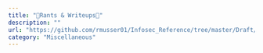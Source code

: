 ```yaml
---
title: "🍋Rants & Writeups🍋"
description: ""
url: "https://github.com/rmusser01/Infosec_Reference/tree/master/Draft/Rants%26Writeups"
category: "Miscellaneous"
---
```

